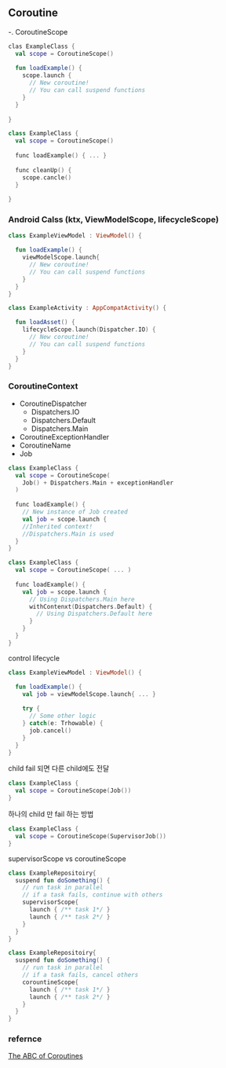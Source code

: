 
## Coroutine

-. CoroutineScope  

```kotlin
clas ExampleClass {
  val scope = CoroutineScope()
  
  fun loadExample() {
    scope.launch {
      // New coroutine!
      // You can call suspend functions
    }
  }
  
}

```

```kotlin
class ExampleClass {
  val scope = CoroutineScope()
  
  func loadExample() { ... }
  
  func cleanUp() {
    scope.cancle()
  }
  
}
```

### Android Calss (ktx, ViewModelScope, lifecycleScope)   
```kotlin
class ExampleViewModel : ViewModel() {

  fun loadExample() {
    viewModelScope.launch{
      // New coroutine!
      // You can call suspend functions
    }
  }
}
```

```kotlin
class ExampleActivity : AppCompatActivity() {

  fun loadAsset() {
    lifecycleScope.launch(Dispatcher.IO) {
      // New coroutine!
      // You can call suspend functions
    }
  }
}
```

### CoroutineContext  
- CoroutineDispatcher    
  - Dispatchers.IO  
  - Dispatchers.Default  
  - Dispatchers.Main  
- CoroutineExceptionHandler  
- CoroutineName  
- Job  

```kotlin
class ExampleClass {
  val scope = CoroutineScope(
    Job() + Dispatchers.Main + exceptionHandler
  )
  
  func loadExample() {
    // New instance of Job created
    val job = scope.launch {
    //Inherited context!
    //Dispatchers.Main is used   
  }
}

```

```kotlin
class ExampleClass {
  val scope = CoroutineScope( ... )
  
  func loadExample() {
    val job = scope.launch {
      // Using Dispatchers.Main here
      withContenxt(Dispatchers.Default) {
        // Using Dispatchers.Default here
      }
    }
  }
}
```


control lifecycle  
```kotlin
class ExampleViewModel : ViewModel() {

  fun loadExample() {
    val job = viewModelScope.launch{ ... }
    
    try {
      // Some other logic
    } catch(e: Trhowable) {
      job.cancel()
    }
  }
}
```

child fail 되면 다른 child에도 전달  
```kotlin
class ExampleClass {
  val scope = CoroutineScope(Job())
}
```

하나의 child 만 fail 하는 방법  
```kotlin
class ExampleClass {
  val scope = CoroutineScope(SupervisorJob())
}
```

supervisorScope vs coroutineScope
```kotlin
class ExampleRepositoiry{
  suspend fun doSomething() {
    // run task in parallel
    // if a task fails, continue with others
    supervisorScope{
      launch { /** task 1*/ }
      launch { /** task 2*/ }
    }
  }
}

```

```kotlin
class ExampleRepositoiry{
  suspend fun doSomething() {
    // run task in parallel
    // if a task fails, cancel others
    corountineScope{
      launch { /** task 1*/ }
      launch { /** task 2*/ }
    }
  }
}

```

### refernce  
[The ABC of Coroutines](https://www.youtube.com/watch?v=bM7PVVL_5GM)  
